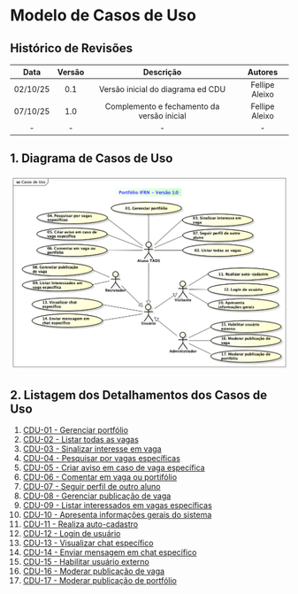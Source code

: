 # Modelo de Casos de Uso

## Histórico de Revisões

| Data | Versão | Descrição | Autores |
| :--: | :----: | :-------: | :-----: |
| 02/10/25 | 0.1 | Versão inicial do diagrama ed CDU | Fellipe Aleixo |
| 07/10/25 | 1.0 | Complemento e fechamento da versão inicial |  Fellipe Aleixo |
| - | - | - | - | 

## 1. Diagrama de Casos de Uso

![diagrama de casos de uso](./imagem/cdu.png)

## 2. Listagem dos Detalhamentos dos Casos de Uso

1. [CDU-01 - Gerenciar portfólio](cdu-001/detalhamento-001.md)
1. [CDU-02 - Listar todas as vagas](cdu-002/detalhamento-002.md)
1. [CDU-03 - Sinalizar interesse em vaga](#)
1. [CDU-04 - Pesquisar por vagas específicas](#)
1. [CDU-05 - Criar aviso em caso de vaga específica](#)
1. [CDU-06 - Comentar em vaga ou portifólio](#)
1. [CDU-07 - Seguir perfil de outro aluno](#)
1. [CDU-08 - Gerenciar publicação de vaga](#)
1. [CDU-09 - Listar interessados em vagas específicas](#)
1. [CDU-10 - Apresenta informações gerais do sistema](#)
1. [CDU-11 - Realiza auto-cadastro](#)
1. [CDU-12 - Login de usuário](#)
1. [CDU-13 - Visualizar chat específico](#)
1. [CDU-14 - Enviar mensagem em chat específico](#)
1. [CDU-15 - Habilitar usuário externo](#)
1. [CDU-16 - Moderar publicação de vaga](#)
1. [CDU-17 - Moderar publicação de portfólio](#)